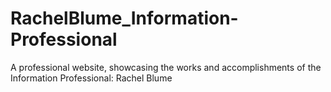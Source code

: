 # RachelBlume_Information-Professional
A professional website, showcasing the works and accomplishments of the Information Professional: Rachel Blume
